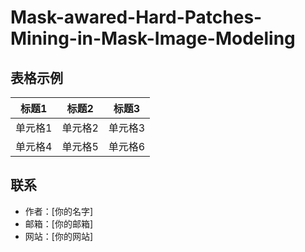 # Mask-awared-Hard-Patches-Mining-in-Mask-Image-Modeling

## 表格示例

| 标题1 | 标题2 | 标题3 |
|-------|-------|-------|
| 单元格1 | 单元格2 | 单元格3 |
| 单元格4 | 单元格5 | 单元格6 |

## 联系

- 作者：[你的名字]
- 邮箱：[你的邮箱]
- 网站：[你的网站]
